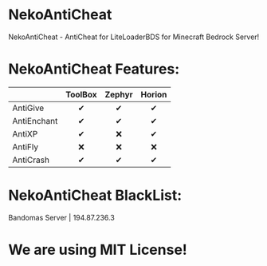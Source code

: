 # NekoAntiCheat
NekoAntiCheat - AntiCheat for LiteLoaderBDS for Minecraft Bedrock Server!
# NekoAntiCheat Features:
|  | ToolBox | Zephyr | Horion |
|:---|:---:|:---:|:---:|
| AntiGive | ✔ | ✔ | ✔ |
| AntiEnchant | ✔ | ✔ | ✔ |
| AntiXP | ✔ | ❌ | ✔ |
| AntiFly | ❌ | ❌ | ❌ |
| AntiCrash | ✔ | ✔ | ✔ |
# NekoAntiCheat BlackList:
Bandomas Server | 194.87.236.3

# We are using MIT License!

